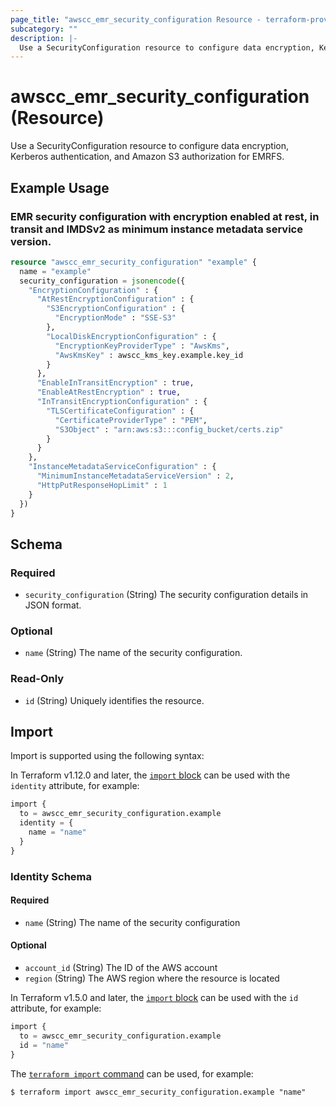 ```yaml
---
page_title: "awscc_emr_security_configuration Resource - terraform-provider-awscc"
subcategory: ""
description: |-
  Use a SecurityConfiguration resource to configure data encryption, Kerberos authentication, and Amazon S3 authorization for EMRFS.
---
```


# awscc_emr_security_configuration (Resource)

Use a SecurityConfiguration resource to configure data encryption, Kerberos authentication, and Amazon S3 authorization for EMRFS.

## Example Usage

### EMR security configuration with encryption enabled at rest, in transit and IMDSv2 as minimum instance metadata service version.

```terraform
resource "awscc_emr_security_configuration" "example" {
  name = "example"
  security_configuration = jsonencode({
    "EncryptionConfiguration" : {
      "AtRestEncryptionConfiguration" : {
        "S3EncryptionConfiguration" : {
          "EncryptionMode" : "SSE-S3"
        },
        "LocalDiskEncryptionConfiguration" : {
          "EncryptionKeyProviderType" : "AwsKms",
          "AwsKmsKey" : awscc_kms_key.example.key_id
        }
      },
      "EnableInTransitEncryption" : true,
      "EnableAtRestEncryption" : true,
      "InTransitEncryptionConfiguration" : {
        "TLSCertificateConfiguration" : {
          "CertificateProviderType" : "PEM",
          "S3Object" : "arn:aws:s3:::config_bucket/certs.zip"
        }
      }
    },
    "InstanceMetadataServiceConfiguration" : {
      "MinimumInstanceMetadataServiceVersion" : 2,
      "HttpPutResponseHopLimit" : 1
    }
  })
}
```

<!-- schema generated by tfplugindocs -->
## Schema

### Required

- `security_configuration` (String) The security configuration details in JSON format.

### Optional

- `name` (String) The name of the security configuration.

### Read-Only

- `id` (String) Uniquely identifies the resource.

## Import

Import is supported using the following syntax:

In Terraform v1.12.0 and later, the [`import` block](https://developer.hashicorp.com/terraform/language/import) can be used with the `identity` attribute, for example:

```terraform
import {
  to = awscc_emr_security_configuration.example
  identity = {
    name = "name"
  }
}
```

<!-- schema generated by tfplugindocs -->
### Identity Schema

#### Required

- `name` (String) The name of the security configuration

#### Optional

- `account_id` (String) The ID of the AWS account
- `region` (String) The AWS region where the resource is located

In Terraform v1.5.0 and later, the [`import` block](https://developer.hashicorp.com/terraform/language/import) can be used with the `id` attribute, for example:

```terraform
import {
  to = awscc_emr_security_configuration.example
  id = "name"
}
```

The [`terraform import` command](https://developer.hashicorp.com/terraform/cli/commands/import) can be used, for example:

```shell
$ terraform import awscc_emr_security_configuration.example "name"
```